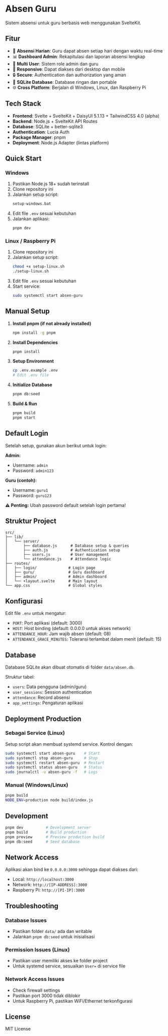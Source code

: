 # Absen Guru

Sistem absensi untuk guru berbasis web menggunakan SvelteKit.

## Fitur

- 📝 **Absensi Harian**: Guru dapat absen setiap hari dengan waktu real-time
- 📊 **Dashboard Admin**: Rekapitulasi dan laporan absensi lengkap
- 👥 **Multi User**: Sistem role admin dan guru
- 📱 **Responsive**: Dapat diakses dari desktop dan mobile
- 🔒 **Secure**: Authentication dan authorization yang aman
- 💾 **SQLite Database**: Database ringan dan portable
- 🌐 **Cross Platform**: Berjalan di Windows, Linux, dan Raspberry Pi

## Tech Stack

- **Frontend**: Svelte + SvelteKit + DaisyUI 5.1.13 + TailwindCSS 4.0 (alpha)
- **Backend**: Node.js + SvelteKit API Routes
- **Database**: SQLite + better-sqlite3
- **Authentication**: Lucia Auth
- **Package Manager**: pnpm
- **Deployment**: Node.js Adapter (lintas platform)

## Quick Start

### Windows

1. Pastikan Node.js 18+ sudah terinstall
2. Clone repository ini
3. Jalankan setup script:
   ```bash
   setup-windows.bat
   ```
4. Edit file `.env` sesuai kebutuhan
5. Jalankan aplikasi:
   ```bash
   pnpm dev
   ```

### Linux / Raspberry Pi

1. Clone repository ini
2. Jalankan setup script:
   ```bash
   chmod +x setup-linux.sh
   ./setup-linux.sh
   ```
3. Edit file `.env` sesuai kebutuhan
4. Start service:
   ```bash
   sudo systemctl start absen-guru
   ```

## Manual Setup

1. **Install pnpm (if not already installed)**
   ```bash
   npm install -g pnpm
   ```

2. **Install Dependencies**
   ```bash
   pnpm install
   ```

3. **Setup Environment**
   ```bash
   cp .env.example .env
   # Edit .env file
   ```

4. **Initialize Database**
   ```bash
   pnpm db:seed
   ```

5. **Build & Run**
   ```bash
   pnpm build
   pnpm start
   ```

## Default Login

Setelah setup, gunakan akun berikut untuk login:

**Admin:**
- Username: `admin`
- Password: `admin123`

**Guru (contoh):**
- Username: `guru1`
- Password: `guru123`

**⚠️ Penting:** Ubah password default setelah login pertama!

## Struktur Project

```
src/
├── lib/
│   └── server/
│       ├── database.js      # Database setup & queries
│       ├── auth.js          # Authentication setup
│       ├── users.js         # User management
│       └── attendance.js    # Attendance logic
├── routes/
│   ├── login/              # Login page
│   ├── guru/               # Guru dashboard
│   ├── admin/              # Admin dashboard
│   └── +layout.svelte      # Main layout
└── app.css                 # Global styles
```

## Konfigurasi

Edit file `.env` untuk mengatur:

- `PORT`: Port aplikasi (default: 3000)
- `HOST`: Host binding (default: 0.0.0.0 untuk akses network)
- `ATTENDANCE_HOUR`: Jam wajib absen (default: 08)
- `ATTENDANCE_GRACE_MINUTES`: Toleransi terlambat dalam menit (default: 15)

## Database

Database SQLite akan dibuat otomatis di folder `data/absen.db`. 

Struktur tabel:
- `users`: Data pengguna (admin/guru)
- `user_sessions`: Session authentication
- `attendance`: Record absensi
- `app_settings`: Pengaturan aplikasi

## Deployment Production

### Sebagai Service (Linux)

Setup script akan membuat systemd service. Kontrol dengan:

```bash
sudo systemctl start absen-guru    # Start
sudo systemctl stop absen-guru     # Stop
sudo systemctl restart absen-guru  # Restart
sudo systemctl status absen-guru   # Status
sudo journalctl -u absen-guru -f   # Logs
```

### Manual (Windows/Linux)

```bash
pnpm build
NODE_ENV=production node build/index.js
```

## Development

```bash
pnpm dev          # Development server
pnpm build        # Build production
pnpm preview      # Preview production build
pnpm db:seed      # Seed database
```

## Network Access

Aplikasi akan bind ke `0.0.0.0:3000` sehingga dapat diakses dari:

- Local: `http://localhost:3000`
- Network: `http://[IP-ADDRESS]:3000`
- Raspberry Pi: `http://[PI-IP]:3000`

## Troubleshooting

### Database Issues
- Pastikan folder `data/` ada dan writable
- Jalankan `pnpm db:seed` untuk inisialisasi

### Permission Issues (Linux)
- Pastikan user memiliki akses ke folder project
- Untuk systemd service, sesuaikan `User=` di service file

### Network Access Issues
- Check firewall settings
- Pastikan port 3000 tidak diblokir
- Untuk Raspberry Pi, pastikan WiFi/Ethernet terkonfigurasi

## License

MIT License